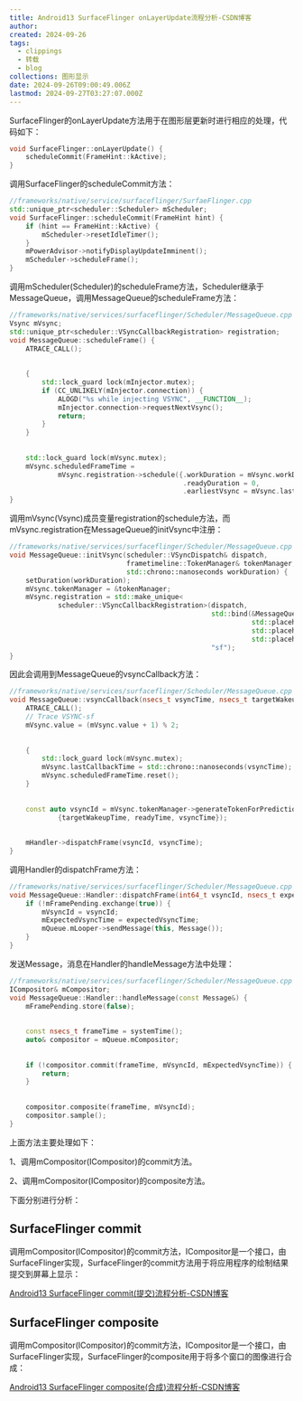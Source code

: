 ```yaml
---
title: Android13 SurfaceFlinger onLayerUpdate流程分析-CSDN博客
author: 
created: 2024-09-26
tags:
  - clippings
  - 转载
  - blog
collections: 图形显示
date: 2024-09-26T09:00:49.006Z
lastmod: 2024-09-27T03:27:07.000Z
---
```

SurfaceFlinger的onLayerUpdate方法用于在图形层更新时进行相应的处理，代码如下：

```cpp
void SurfaceFlinger::onLayerUpdate() {
    scheduleCommit(FrameHint::kActive);
}
```

调用SurfaceFlinger的scheduleCommit方法：

```cpp
//frameworks/native/service/surfaceflinger/SurfaeFlinger.cpp
std::unique_ptr<scheduler::Scheduler> mScheduler;
void SurfaceFlinger::scheduleCommit(FrameHint hint) {
    if (hint == FrameHint::kActive) {
        mScheduler->resetIdleTimer();
    }
    mPowerAdvisor->notifyDisplayUpdateImminent();
    mScheduler->scheduleFrame();
}
```

调用mScheduler(Scheduler)的scheduleFrame方法，Scheduler继承于MessageQueue，调用MessageQueue的scheduleFrame方法：

```cpp
//frameworks/native/services/surfaceflinger/Scheduler/MessageQueue.cpp
Vsync mVsync;
std::unique_ptr<scheduler::VSyncCallbackRegistration> registration;
void MessageQueue::scheduleFrame() {
    ATRACE_CALL();
 
 
    {
        std::lock_guard lock(mInjector.mutex);
        if (CC_UNLIKELY(mInjector.connection)) {
            ALOGD("%s while injecting VSYNC", __FUNCTION__);
            mInjector.connection->requestNextVsync();
            return;
        }
    }
 
 
    std::lock_guard lock(mVsync.mutex);
    mVsync.scheduledFrameTime =
            mVsync.registration->schedule({.workDuration = mVsync.workDuration.get().count(),
                                           .readyDuration = 0,
                                           .earliestVsync = mVsync.lastCallbackTime.count()});
}
```

调用mVsync(Vsync)成员变量registration的schedule方法，而mVsync.registration在MessageQueue的initVsync中注册：

```cpp
//frameworks/native/services/surfaceflinger/Scheduler/MessageQueue.cpp
void MessageQueue::initVsync(scheduler::VSyncDispatch& dispatch,
                             frametimeline::TokenManager& tokenManager,
                             std::chrono::nanoseconds workDuration) {
    setDuration(workDuration);
    mVsync.tokenManager = &tokenManager;
    mVsync.registration = std::make_unique<
            scheduler::VSyncCallbackRegistration>(dispatch,
                                                  std::bind(&MessageQueue::vsyncCallback, this,
                                                            std::placeholders::_1,
                                                            std::placeholders::_2,
                                                            std::placeholders::_3),
                                                  "sf");
}
```

因此会调用到MessageQueue的vsyncCallback方法：

```cpp
//frameworks/native/services/surfaceflinger/Scheduler/MessageQueue.cpp
void MessageQueue::vsyncCallback(nsecs_t vsyncTime, nsecs_t targetWakeupTime, nsecs_t readyTime) {
    ATRACE_CALL();
    // Trace VSYNC-sf
    mVsync.value = (mVsync.value + 1) % 2;
 
 
    {
        std::lock_guard lock(mVsync.mutex);
        mVsync.lastCallbackTime = std::chrono::nanoseconds(vsyncTime);
        mVsync.scheduledFrameTime.reset();
    }
 
 
    const auto vsyncId = mVsync.tokenManager->generateTokenForPredictions(
            {targetWakeupTime, readyTime, vsyncTime});
 
 
    mHandler->dispatchFrame(vsyncId, vsyncTime);
}
```

调用Handler的dispatchFrame方法：

```cpp
//frameworks/native/services/surfaceflinger/Scheduler/MessageQueue.cpp
void MessageQueue::Handler::dispatchFrame(int64_t vsyncId, nsecs_t expectedVsyncTime) {
    if (!mFramePending.exchange(true)) {
        mVsyncId = vsyncId;
        mExpectedVsyncTime = expectedVsyncTime;
        mQueue.mLooper->sendMessage(this, Message());
    }
}
```

发送Message，消息在Handler的handleMessage方法中处理：

```cpp
//frameworks/native/services/surfaceflinger/Scheduler/MessageQueue.cpp
ICompositor& mCompositor;
void MessageQueue::Handler::handleMessage(const Message&) {
    mFramePending.store(false);
 
 
    const nsecs_t frameTime = systemTime();
    auto& compositor = mQueue.mCompositor;
 
 
    if (!compositor.commit(frameTime, mVsyncId, mExpectedVsyncTime)) {
        return;
    }
 
 
    compositor.composite(frameTime, mVsyncId);
    compositor.sample();
}
```

上面方法主要处理如下：

1、调用mCompositor(ICompositor)的commit方法。

2、调用mCompositor(ICompositor)的composite方法。

下面分别进行分析：

## SurfaceFlinger commit

调用mCompositor(ICompositor)的commit方法，ICompositor是一个接口，由SurfaceFlinger实现，SurfaceFlinger的commit方法用于将应用程序的绘制结果提交到屏幕上显示：

[Android13 SurfaceFlinger commit(提交)流程分析-CSDN博客](/Android13%20SurfaceFlinger%20commit\(%E6%8F%90%E4%BA%A4\)%E6%B5%81%E7%A8%8B%E5%88%86%E6%9E%90-CSDN%E5%8D%9A%E5%AE%A2)

## SurfaceFlinger composite

调用mCompositor(ICompositor)的commit方法，ICompositor是一个接口，由SurfaceFlinger实现，SurfaceFlinger的composite用于将多个窗口的图像进行合成：

[Android13 SurfaceFlinger composite(合成)流程分析-CSDN博客](/Android13%20SurfaceFlinger%20composite\(%E5%90%88%E6%88%90\)%E6%B5%81%E7%A8%8B%E5%88%86%E6%9E%90-CSDN%E5%8D%9A%E5%AE%A2)
